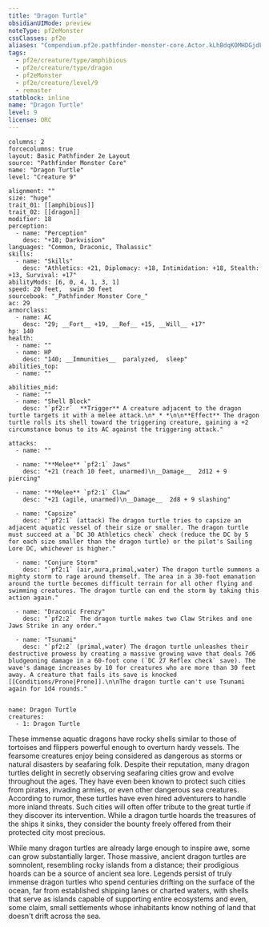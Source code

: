 ```yaml
---
title: "Dragon Turtle"
obsidianUIMode: preview
noteType: pf2eMonster
cssClasses: pf2e
aliases: "Compendium.pf2e.pathfinder-monster-core.Actor.kLhBdqKOMHDGjdFz" 
tags:
  - pf2e/creature/type/amphibious
  - pf2e/creature/type/dragon
  - pf2eMonster
  - pf2e/creature/level/9
  - remaster
statblock: inline
name: "Dragon Turtle"
level: 9
license: ORC
---
```


```statblock
columns: 2
forcecolumns: true
layout: Basic Pathfinder 2e Layout
source: "Pathfinder Monster Core"
name: "Dragon Turtle"
level: "Creature 9"

alignment: ""
size: "huge"
trait_01: [[amphibious]]
trait_02: [[dragon]]
modifier: 18
perception:
  - name: "Perception"
    desc: "+18; Darkvision"
languages: "Common, Draconic, Thalassic"
skills:
  - name: "Skills"
    desc: "Athletics: +21, Diplomacy: +18, Intimidation: +18, Stealth: +13, Survival: +17"
abilityMods: [6, 0, 4, 1, 3, 1]
speed: 20 feet,  swim 30 feet
sourcebook: "_Pathfinder Monster Core_"
ac: 29
armorclass:
  - name: AC
    desc: "29; __Fort__ +19, __Ref__ +15, __Will__ +17"
hp: 140
health:
  - name: ""
  - name: HP
    desc: "140; __Immunities__  paralyzed,  sleep"
abilities_top:
  - name: ""

abilities_mid:
  - name: ""
  - name: "Shell Block"
    desc: "`pf2:r`  **Trigger** A creature adjacent to the dragon turtle targets it with a melee attack.\n* * *\n\n**Effect** The dragon turtle rolls its shell toward the triggering creature, gaining a +2 circumstance bonus to its AC against the triggering attack."

attacks:
  - name: ""

  - name: "**Melee** `pf2:1` Jaws"
    desc: "+21 (reach 10 feet, unarmed)\n__Damage__  2d12 + 9 piercing"

  - name: "**Melee** `pf2:1` Claw"
    desc: "+21 (agile, unarmed)\n__Damage__  2d8 + 9 slashing"

  - name: "Capsize"
    desc: "`pf2:1` (attack) The dragon turtle tries to capsize an adjacent aquatic vessel of their size or smaller. The dragon turtle must succeed at a `DC 30 Athletics check` check (reduce the DC by 5 for each size smaller than the dragon turtle) or the pilot's Sailing Lore DC, whichever is higher."

  - name: "Conjure Storm"
    desc: "`pf2:1` (air,aura,primal,water) The dragon turtle summons a mighty storm to rage around themself. The area in a 30-foot emanation around the turtle becomes difficult terrain for all other flying and swimming creatures. The dragon turtle can end the storm by taking this action again."

  - name: "Draconic Frenzy"
    desc: "`pf2:2`  The dragon turtle makes two Claw Strikes and one Jaws Strike in any order."

  - name: "Tsunami"
    desc: "`pf2:2` (primal,water) The dragon turtle unleashes their destructive prowess by creating a massive growing wave that deals 7d6 bludgeoning damage in a 60-foot cone (`DC 27 Reflex check` save). The wave's damage increases by 10 for creatures who are more than 30 feet away. A creature that fails its save is knocked [[Conditions/Prone|Prone]].\n\nThe dragon turtle can't use Tsunami again for 1d4 rounds."
 
```

```encounter-table
name: Dragon Turtle
creatures:
  - 1: Dragon Turtle
```



These immense aquatic dragons have rocky shells similar to those of tortoises and flippers powerful enough to overturn hardy vessels. The fearsome creatures enjoy being considered as dangerous as storms or natural disasters by seafaring folk. Despite their reputation, many dragon turtles delight in secretly observing seafaring cities grow and evolve throughout the ages. They have even been known to protect such cities from pirates, invading armies, or even other dangerous sea creatures. According to rumor, these turtles have even hired adventurers to handle more inland threats. Such cities will often offer tribute to the great turtle if they discover its intervention. While a dragon turtle hoards the treasures of the ships it sinks, they consider the bounty freely offered from their protected city most precious.

While many dragon turtles are already large enough to inspire awe, some can grow substantially larger. Those massive, ancient dragon turtles are somnolent, resembling rocky islands from a distance; their prodigious hoards can be a source of ancient sea lore. Legends persist of truly immense dragon turtles who spend centuries drifting on the surface of the ocean, far from established shipping lanes or charted waters, with shells that serve as islands capable of supporting entire ecosystems and even, some claim, small settlements whose inhabitants know nothing of land that doesn't drift across the sea.
